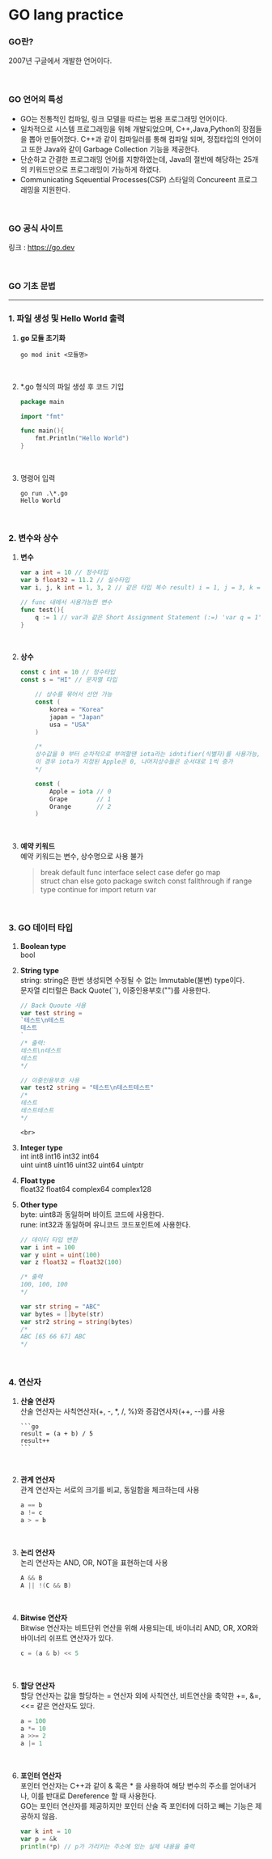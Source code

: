 # GO lang practice

### GO란?

2007년 구글에서 개발한 언어이다.

<br>

### GO 언어의 특성

-   GO는 전통적인 컴파일, 링크 모델을 따르는 범용 프로그래밍 언어이다.
    <br>
-   일차적으로 시스템 프로그래밍을 위해 개발되었으며, C++,Java,Python의 장점들을 뽑아 만들어졌다.
    C++과 같이 컴파일러를 통해 컴파일 되며, 정접타입의 언어이고 또한 Java와 같이 Garbage Collection 기능을 제공한다.
    <br>
-   단순하고 간결한 프로그래밍 언어를 지향하였는데, Java의 절반에 해당하는 25개의 키워드만으로 프로그래밍이 가능하게 하였다.
    <br>
-   Communicating Sqeuential Processes(CSP) 스타일의 Concureent 프로그래밍을 지원한다.

<br>

### GO 공식 사이트

링크 : <a href='https://go.dev/'>https://go.dev</a>

<br>

### GO 기초 문법

---

### 1. 파일 생성 및 Hello World 출력

1.  <b>go 모듈 초기화</b>

    ```shell
    go mod init <모듈명>
    ```

    <br>

2.  \*.go 형식의 파일 생성 후 코드 기입</b><br>

    ```go
    package main

    import "fmt"

    func main(){
        fmt.Println("Hello World")
    }
    ```

    <br>

3.  명령어 입력

    ```shell
    go run .\*.go
    Hello World
    ```

<br>

### 2. 변수와 상수

1. <b>변수</b><br>

    ```go
    var a int = 10 // 정수타입
    var b float32 = 11.2 // 실수타입
    var i, j, k int = 1, 3, 2 // 같은 타입 복수 result) i = 1, j = 3, k = 2

    // func 내에서 사용가능한 변수
    func test(){
        q := 1 // var과 같은 Short Assignment Statement (:=) 'var q = 1' 와 같음
    }
    ```

<br>

2.  <b>상수</b>

    ```go
    const c int = 10 // 정수타입
    const s = "HI" // 문자열 타입

        // 상수를 묶어서 선언 가능
        const (
            korea = "Korea"
            japan = "Japan"
            usa = "USA"
        )

        /*
        상수값을 0 부터 순차적으로 부여할땐 iota라는 idntifier(식별자)를 사용가능,
        이 경우 iota가 지정된 Apple은 0, 나머지상수들은 순서대로 1씩 증가
        */

        const (
            Apple = iota // 0
            Grape        // 1
            Orange       // 2
        )
    ```

    <br>

3.  <b>예약 키워드</b><br>
    예약 키워드는 변수, 상수명으로 사용 불가<br>
    > break default func interface select case defer go map<br> struct chan else goto package switch const
    > fallthrough if range type continue for import return var

<br>

### 3. GO 데이터 타입

1.  <b>Boolean type</b><br>
    bool
    <br>

2.  <b>String type</b><br>
    string: string은 한번 생성되면 수정될 수 없는 Immutable(불변) type이다.
    <br>
    문자열 리터럴은 Back Quote(``), 이중인용부호("")를 사용한다.

    ```go
    // Back Quoute 사용
    var test string =
    `테스트\n테스트
    테스트
    `
    /* 출력:
    테스트\n테스트
    테스트
    */

    // 이중인용부호 사용
    var test2 string = "테스트\n테스트테스트"
    /*
    테스트
    테스트테스트
    */
    ```

        <br>

3.  <b>Integer type</b><br>
    int int8 int16 int32 int64<br>
    uint uint8 uint16 uint32 uint64 uintptr
    <br>

4.  <b>Float type</b><br>
    float32 float64 complex64 complex128
    <br>

5.  <b>Other type</b><br>
    byte: uint8과 동일하며 바이트 코드에 사용한다.<br>
    rune: int32과 동일하며 유니코드 코드포인트에 사용한다.
    <br>

    ```go
    // 데이터 타입 변환
    var i int = 100
    var y uint = uint(100)
    var z float32 = float32(100)

    /* 출력
    100, 100, 100
    */

    var str string = "ABC"
    var bytes = []byte(str)
    var str2 string = string(bytes)
    /*
    ABC [65 66 67] ABC
    */
    ```

<br>

### 4. 연산자

1.  <b>산술 연산자</b><br>
    산술 연산자는 사칙연산자(+, -, \*, /, %)와 증감연사자(++, --)를 사용

        ```go
        result = (a + b) / 5
        result++
        ```

    <br>

2.  <b>관계 연산자</b><br>
    관계 연산자는 서로의 크기를 비교, 동일함을 체크하는데 사용

    ```go
    a == b
    a != c
    a > = b
    ```

    <br>

3.  <b>논리 연산자</b><br>
    논리 연산자는 AND, OR, NOT을 표현하는데 사용

    ```go
    A && B
    A || !(C && B)
    ```

    <br>

4.  <b>Bitwise 연산자</b><br>
    Bitwise 연산자는 비트단위 연산을 위해 사용되는데, 바이너리 AND, OR, XOR와 바이너리 쉬프트 연산자가 있다.

    ```go
    c = (a & b) << 5
    ```

    <br>

5.  <b>할당 연산자</b><br>
    할당 연산자는 값을 할당하는 = 연산자 외에 사칙연산, 비트연산을 축약한 +=, &=, <<= 같은 연산자도 있다.

    ```go
    a = 100
    a *= 10
    a >>= 2
    a |= 1
    ```

    <br>

6.  <b>포인터 연산자</b><br>
    포인터 연산자는 C++과 같이 & 혹은 \* 을 사용하여 해당 변수의 주소를 얻어내거나, 이를 반대로 Dereference 할 때 사용한다.<br>
    GO는 포인터 연산자를 제공하지만 포인터 산술 즉 포인터에 더하고 빼는 기능은 제공하지 않음.
    ```go
    var k int = 10
    var p = &k
    println(*p) // p가 가리키는 주소에 있는 실제 내용을 출력
    ```
